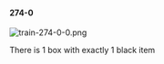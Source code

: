 #### 274-0
![train-274-0-0.png](https://github.com/lil-lab/nlvr/raw/master/nlvr/train/images/28/train-274-0-0.png "train-274-0-0.png")

There is 1 box with exactly 1 black item